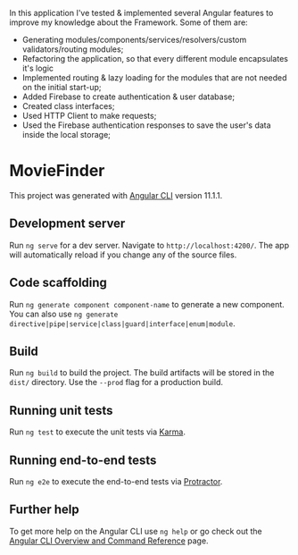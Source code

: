 In this application I've tested & implemented several Angular features to improve my knowledge about the Framework. Some of them are:
  - Generating modules/components/services/resolvers/custom validators/routing modules;
  - Refactoring the application, so that every different module encapsulates it's logic
  - Implemented routing & lazy loading for the modules that are not needed on the initial start-up;
  - Added Firebase to create authentication & user database;
  - Created class interfaces;
  - Used HTTP Client to make requests;
  - Used the Firebase authentication responses to save the user's data inside the local storage;


# MovieFinder

This project was generated with [Angular CLI](https://github.com/angular/angular-cli) version 11.1.1.

## Development server

Run `ng serve` for a dev server. Navigate to `http://localhost:4200/`. The app will automatically reload if you change any of the source files.

## Code scaffolding

Run `ng generate component component-name` to generate a new component. You can also use `ng generate directive|pipe|service|class|guard|interface|enum|module`.

## Build

Run `ng build` to build the project. The build artifacts will be stored in the `dist/` directory. Use the `--prod` flag for a production build.

## Running unit tests

Run `ng test` to execute the unit tests via [Karma](https://karma-runner.github.io).

## Running end-to-end tests

Run `ng e2e` to execute the end-to-end tests via [Protractor](http://www.protractortest.org/).

## Further help

To get more help on the Angular CLI use `ng help` or go check out the [Angular CLI Overview and Command Reference](https://angular.io/cli) page.
